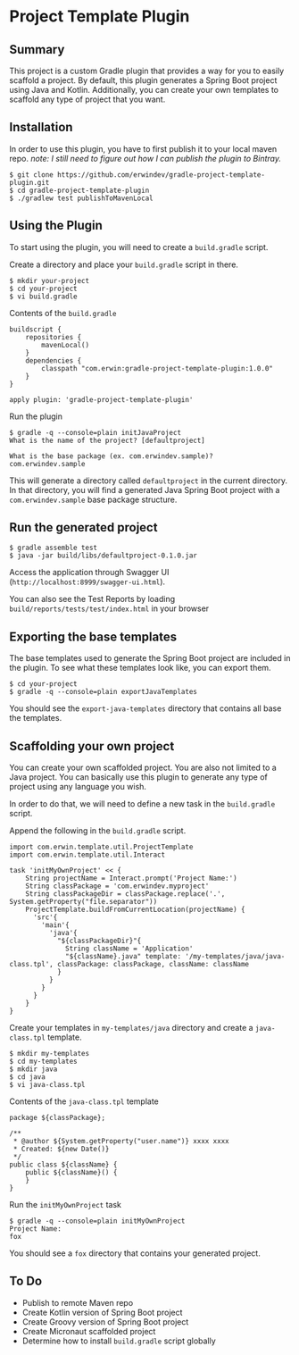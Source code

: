# Project Template Plugin

## Summary

This project is a custom Gradle plugin that provides a way for you to easily 
scaffold a project.  By default, this plugin generates a Spring Boot project
using Java and Kotlin. Additionally, you can create your own templates 
to scaffold any type of project that you want. 

## Installation

In order to use this plugin, you have to first publish it to your local maven 
repo. _note: I still need to figure out how I can publish the plugin to Bintray._

```
$ git clone https://github.com/erwindev/gradle-project-template-plugin.git
$ cd gradle-project-template-plugin
$ ./gradlew test publishToMavenLocal

```

## Using the Plugin

To start using the plugin, you will need to create a `build.gradle` script.

Create a directory and place your `build.gradle` script in there.
```
$ mkdir your-project
$ cd your-project
$ vi build.gradle
```

Contents of the `build.gradle`

```
buildscript {
    repositories {
        mavenLocal()
    }
    dependencies {
        classpath "com.erwin:gradle-project-template-plugin:1.0.0"
    }
}

apply plugin: 'gradle-project-template-plugin'
```

Run the plugin
```
$ gradle -q --console=plain initJavaProject 
What is the name of the project? [defaultproject] 

What is the base package (ex. com.erwindev.sample)? 
com.erwindev.sample
```

This will generate a directory called `defaultproject` in the current directory.  
In that directory, you will find a generated Java Spring Boot project 
with a `com.erwindev.sample` base package structure.

## Run the generated project

```
$ gradle assemble test
$ java -jar build/libs/defaultproject-0.1.0.jar
```

Access the application through Swagger UI 
(`http://localhost:8999/swagger-ui.html`).

You can also see the Test Reports by loading 
`build/reports/tests/test/index.html` in your browser

## Exporting the base templates
The base templates used to generate the Spring Boot project are included in the plugin.
To see what these templates look like, you can export them.  

```
$ cd your-project 
$ gradle -q --console=plain exportJavaTemplates
```

You should see the `export-java-templates` directory that contains all base the templates.

## Scaffolding your own project
You can create your own scaffolded project.  You are also not limited 
to a Java project.  You can basically use this plugin to generate any type
of project using any language you wish.

In order to do that, we will need to define a new task in the `build.gradle` script.

Append the following in the `build.gradle` script.
```
import com.erwin.template.util.ProjectTemplate
import com.erwin.template.util.Interact

task 'initMyOwnProject' << {
    String projectName = Interact.prompt('Project Name:')
    String classPackage = 'com.erwindev.myproject'
    String classPackageDir = classPackage.replace('.', System.getProperty("file.separator"))
    ProjectTemplate.buildFromCurrentLocation(projectName) {
      'src'{
        'main'{
          'java'{
            "${classPackageDir}"{
              String className = 'Application'
              "${className}.java" template: '/my-templates/java/java-class.tpl', classPackage: classPackage, className: className
            }
          }
        }
      }
    }
}
```

Create your templates in `my-templates/java` directory and create a `java-class.tpl` template.
```
$ mkdir my-templates
$ cd my-templates
$ mkdir java
$ cd java
$ vi java-class.tpl
```

Contents of the `java-class.tpl` template
```
package ${classPackage};

/**
 * @author ${System.getProperty("user.name")} xxxx xxxx
 * Created: ${new Date()}
 */
public class ${className} {
    public ${className}() {
    }
}
```

Run the `initMyOwnProject` task

```
$ gradle -q --console=plain initMyOwnProject
Project Name: 
fox
```

You should see a `fox` directory that contains your generated project.

## To Do
* Publish to remote Maven repo
* Create Kotlin version of Spring Boot project
* Create Groovy version of Spring Boot project
* Create Micronaut scaffolded project
* Determine how to install `build.gradle` script globally

